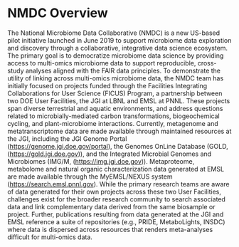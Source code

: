 # NMDC Overview

The National Microbiome Data Collaborative (NMDC) is a new US-based
pilot initiative launched in June 2019 to support microbiome data
exploration and discovery through a collaborative, integrative data
science ecosystem. The primary goal is to democratize microbiome data
science by providing access to multi-omics microbiome data to support
reproducible, cross-study analyses aligned with the FAIR data
principles. To demonstrate the utility of linking across multi-omics
microbiome data, the NMDC team has initially focused on projects funded
through the Facilities Integrating Collaborations for User Science
(FICUS) Program, a partnership between two DOE User Facilities, the JGI
at LBNL and EMSL at PNNL. These projects span diverse terrestrial and
aquatic environments, and address questions related to
microbially-mediated carbon transformations, biogeochemical cycling, and
plant-microbiome interactions. Currently, metagenome and
metatranscriptome data are made available through maintained resources
at the JGI, including the JGI Genome Portal
(<https://genome.jgi.doe.gov/portal>), the Genomes OnLine Database
(GOLD, (<https://gold.jgi.doe.gov>)), and the Integrated Microbial
Genomes and Microbiomes (IMG/M, (<https://img.jgi.doe.gov>)).
Metaproteome, metabolome and natural organic characterization data
generated at EMSL are made available through the MyEMSL/NEXUS system
(<https://search.emsl.pnnl.gov>). While the primary research teams are
aware of data generated for their own projects across these two User
Facilities, challenges exist for the broader research community to
search associated data and link complementary data derived from the same
biosample or project. Further, publications resulting from data
generated at the JGI and EMSL reference a suite of repositories (e.g.,
PRIDE, MetaboLights, INSDC) where data is dispersed across resources
that renders meta-analyses difficult for multi-omics data.
